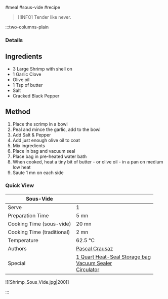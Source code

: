 #meal #sous-vide #recipe

> [!INFO]
> Tender like never.

:::two-columns-plain

### Details
## Ingredients

- 3 Large Shrimp with shell on
- 1 Garlic Clove
- Olive oil
- 1 Tsp of butter
- Salt
- Cracked Black Pepper


## Method

1. Place the scrimp in a bowl
2. Peal and mince the garlic, add to the bowl
3. Add Salt & Pepper
4. Add just enough olive oil to coat 
5. Mix ingredients
6. Place in bag and vacuum seal
7. Place bag in pre-heated water bath
8. When cooked, heat a tiny bit of butter - or olive oil - in a pan on medium low heat
9. Saute 1 mn on each side




### Quick View
| Sous-Vide                  |                                                |
| -------------------------- | ---------------------------------------------- |
| Serve                      | 1                                              |
| Preparation Time           | 5 mn                                           |
| Cooking Time (sous-vide)   | 20 mn                                          |
| Cooking Time (traditional) | 2 mn                                           |
| Temperature                | 62.5 °C                                        |
| Authors                    | [Pascal Crausaz](mailto:pascal@askpascal.com)  |
| Special                    | [1 Quart Heat-Seal Storage bag](http://www.amazon.com/gp/product/B001T6LT0O/ref=oh_details_o02_s00_i00?ie=UTF8&psc=1)  <br>[Vacuum Sealer](http://www.amazon.com/gp/product/B0044XDA3S/ref=oh_details_o02_s00_i02?ie=UTF8&psc=1)  <br>[Circulator](https://www.cuisinetechnology.com/sousvide-professional-comparison.php) |

![[Shrimp_Sous_Vide.jpg|200]]

:::

